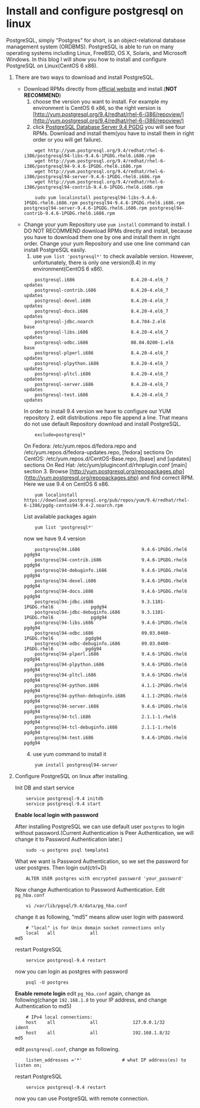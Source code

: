 # Install and configure postgresql on linux

PostgreSQL, simply "Postgres" for short, is an object-relational database
management system (ORDBMS). PostgreSQL is able to run on many operating systems
including Linux, FreeBSD, OS X, Solaris, and Microsoft Windows. In this blog I
will show you how to install and configure PostgreSQL on Linux(CentOS 6 x86).

1. There are two ways to download and install PostgreSQL.
    * Download RPMs directly from [official website](http://yum.postgresql.org/rpmchart.php)
    and install.(**NOT RECOMMEND**)
        1. choose the version you want to install. For example my environment is
         CentOS 6 x86, so the right version is [http://yum.postgresql.org/9.4/redhat/rhel-6-i386/repoview/](http://yum.postgresql.org/9.4/redhat/rhel-6-i386/repoview/)
        2. click [PostgreSQL Database Server 9.4 PGDG](http://yum.postgresql.org/9.4/redhat/rhel-6-i386/repoview/postgresqldbserver94.group.html)
        you will see four RPMs. Download and install them(you have to install them in right order or you will get failure).
        ```
            wget http://yum.postgresql.org/9.4/redhat/rhel-6-i386/postgresql94-libs-9.4.6-1PGDG.rhel6.i686.rpm
            wget http://yum.postgresql.org/9.4/redhat/rhel-6-i386/postgresql94-9.4.6-1PGDG.rhel6.i686.rpm
            wget http://yum.postgresql.org/9.4/redhat/rhel-6-i386/postgresql94-server-9.4.6-1PGDG.rhel6.i686.rpm
            wget http://yum.postgresql.org/9.4/redhat/rhel-6-i386/postgresql94-contrib-9.4.6-1PGDG.rhel6.i686.rpm

        ```
        ```
            sudo yum localinstall postgresql94-libs-9.4.6-1PGDG.rhel6.i686.rpm postgresql94-9.4.6-1PGDG.rhel6.i686.rpm postgresql94-server-9.4.6-1PGDG.rhel6.i686.rpm postgresql94-contrib-9.4.6-1PGDG.rhel6.i686.rpm
        ```
    * Change your yum Repository use ``yum install`` command to install.
        I DO NOT RECOMMEND download RPMs directly and install, because you have to download them one by one and install them in right order.
         Change your yum Repository and use one line command can install PostgreSQL easily.
        1. use ``yum list 'postgresql*'`` to check available version.
        However, unfortunately, there is only one version(8.4) in my environment(CentOS 6 x86).
        ```
            postgresql.i686                     8.4.20-4.el6_7               updates
            postgresql-contrib.i686             8.4.20-4.el6_7               updates
            postgresql-devel.i686               8.4.20-4.el6_7               updates
            postgresql-docs.i686                8.4.20-4.el6_7               updates
            postgresql-jdbc.noarch              8.4.704-2.el6                base
            postgresql-libs.i686                8.4.20-4.el6_7               updates
            postgresql-odbc.i686                08.04.0200-1.el6             base
            postgresql-plperl.i686              8.4.20-4.el6_7               updates
            postgresql-plpython.i686            8.4.20-4.el6_7               updates
            postgresql-pltcl.i686               8.4.20-4.el6_7               updates
            postgresql-server.i686              8.4.20-4.el6_7               updates
            postgresql-test.i686                8.4.20-4.el6_7               updates
        ```
        In order to install 9.4 version we have to configure our YUM repository
        2. edit distributions .repo file append a line. That means do not use default Repository download and install PostgreSQL.
        ```
            exclude=postgresql*
        ```
        On Fedora: /etc/yum.repos.d/fedora.repo and /etc/yum.repos.d/fedora-updates.repo, [fedora] sections
        On CentOS: /etc/yum.repos.d/CentOS-Base.repo, [base] and [updates] sections
        On Red Hat: /etc/yum/pluginconf.d/rhnplugin.conf [main] section
        3. Browse [http://yum.postgresql.org/repopackages.php](http://yum.postgresql.org/repopackages.php) and find correct RPM.
        Here we use 9.4 on CentOS 6 x86.
        ```
            yum localinstall https://download.postgresql.org/pub/repos/yum/9.4/redhat/rhel-6-i386/pgdg-centos94-9.4-2.noarch.rpm
        ```
        List available packages again
        ```
            yum list 'postgresql*'
        ```
        now we have 9.4 version
        ```
            postgresql94.i686                       9.4.6-1PGDG.rhel6                 pgdg94
            postgresql94-contrib.i686               9.4.6-1PGDG.rhel6                 pgdg94
            postgresql94-debuginfo.i686             9.4.6-1PGDG.rhel6                 pgdg94
            postgresql94-devel.i686                 9.4.6-1PGDG.rhel6                 pgdg94
            postgresql94-docs.i686                  9.4.6-1PGDG.rhel6                 pgdg94
            postgresql94-jdbc.i686                  9.3.1101-1PGDG.rhel6              pgdg94
            postgresql94-jdbc-debuginfo.i686        9.3.1101-1PGDG.rhel6              pgdg94
            postgresql94-libs.i686                  9.4.6-1PGDG.rhel6                 pgdg94
            postgresql94-odbc.i686                  09.03.0400-1PGDG.rhel6            pgdg94
            postgresql94-odbc-debuginfo.i686        09.03.0400-1PGDG.rhel6            pgdg94
            postgresql94-plperl.i686                9.4.6-1PGDG.rhel6                 pgdg94
            postgresql94-plpython.i686              9.4.6-1PGDG.rhel6                 pgdg94
            postgresql94-pltcl.i686                 9.4.6-1PGDG.rhel6                 pgdg94
            postgresql94-python.i686                4.1.1-2PGDG.rhel6                 pgdg94
            postgresql94-python-debuginfo.i686      4.1.1-2PGDG.rhel6                 pgdg94
            postgresql94-server.i686                9.4.6-1PGDG.rhel6                 pgdg94
            postgresql94-tcl.i686                   2.1.1-1.rhel6                     pgdg94
            postgresql94-tcl-debuginfo.i686         2.1.1-1.rhel6                     pgdg94
            postgresql94-test.i686                  9.4.6-1PGDG.rhel6                 pgdg94
        ```
        4. use yum command to install it
        ```
            yum install postgresql94-server
        ```
2. Configure PostgreSQL on linux after installing.

    Init DB and start service
    ```
        service postgresql-9.4 initdb
        service postgresql-9.4 start
    ```
    **Enable local login with password**

    After installing PostgreSQL we can use default user ``postgres`` to login without password.(Current Authentication
    is Peer Authentication, we will change it to Password Authentication later.)
    ```
        sudo -u postgres psql template1
    ```
    What we want is Password Authentication, so we set the password for user postgres. Then login out(ctrl+D)
    ```
        ALTER USER postgres with encrypted password 'your_password'
    ```
    Now change Authentication to Password Authentication. Edit ``pg_hba.conf``
    ```
        vi /var/lib/pgsql/9.4/data/pg_hba.conf
    ```
    change it as following, "md5" means allow user login with password.
    ```
        # "local" is for Unix domain socket connections only
        local   all             all                                     md5
    ```
    restart PostgreSQL
    ```
        service postgresql-9.4 restart
    ```
    now you can login as postgres with password
    ```
        psql -U postgres
    ```
    **Enable remote login**
    edit ``pg_hba.conf`` again, change as following(change ``192.168.1.8`` to your IP address, and
    change Authentication to md5)
    ```
        # IPv4 local connections:
        host    all             all             127.0.0.1/32            ident
        host    all             all             192.168.1.8/32          md5
    ```
    edit ``postgresql.conf``, change as following.
    ```
        listen_addresses ='*'               # what IP address(es) to listen on;
    ```
    restart PostgreSQL
    ```
        service postgresql-9.4 restart
    ```
    now you can use PostgreSQL with remote connection.